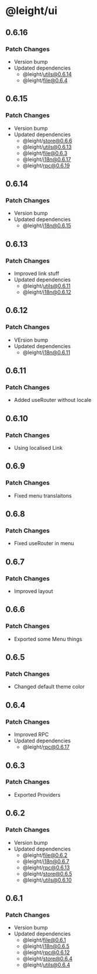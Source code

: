 # @leight/ui

## 0.6.16

### Patch Changes

- Version bump
- Updated dependencies
    - @leight/utils@0.6.14
    - @leight/file@0.6.4

## 0.6.15

### Patch Changes

- Version bump
- Updated dependencies
    - @leight/store@0.6.6
    - @leight/utils@0.6.13
    - @leight/file@0.6.3
    - @leight/i18n@0.6.17
    - @leight/rpc@0.6.19

## 0.6.14

### Patch Changes

- Version bump
- Updated dependencies
    - @leight/i18n@0.6.15

## 0.6.13

### Patch Changes

- Improved link stuff
- Updated dependencies
    - @leight/utils@0.6.11
    - @leight/i18n@0.6.12

## 0.6.12

### Patch Changes

- VErsion bump
- Updated dependencies
    - @leight/i18n@0.6.11

## 0.6.11

### Patch Changes

- Added useRouter without locale

## 0.6.10

### Patch Changes

- Using localised Link

## 0.6.9

### Patch Changes

- Fixed menu translaitons

## 0.6.8

### Patch Changes

- Fixed useRouter in menu

## 0.6.7

### Patch Changes

- Improved layout

## 0.6.6

### Patch Changes

- Exported some Menu things

## 0.6.5

### Patch Changes

- Changed default theme color

## 0.6.4

### Patch Changes

- Improved RPC
- Updated dependencies
    - @leight/rpc@0.6.17

## 0.6.3

### Patch Changes

- Exported Providers

## 0.6.2

### Patch Changes

- Version bump
- Updated dependencies
    - @leight/file@0.6.2
    - @leight/i18n@0.6.7
    - @leight/rpc@0.6.13
    - @leight/store@0.6.5
    - @leight/utils@0.6.10

## 0.6.1

### Patch Changes

- Version bump
- Updated dependencies
    - @leight/file@0.6.1
    - @leight/i18n@0.6.5
    - @leight/rpc@0.6.12
    - @leight/store@0.6.4
    - @leight/utils@0.6.4
